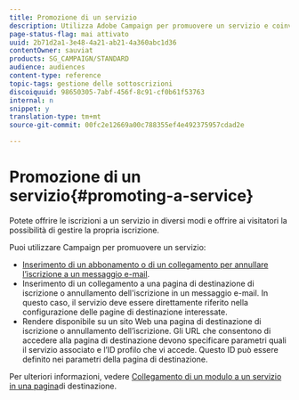 ```yaml
---
title: Promozione di un servizio
description: Utilizza Adobe Campaign per promuovere un servizio e coinvolgere i clienti attraverso pagine di destinazione dedicate, e-mail o direttamente sul tuo sito web.
page-status-flag: mai attivato
uuid: 2b71d2a1-3e48-4a21-ab21-4a360abc1d36
contentOwner: sauviat
products: SG_CAMPAIGN/STANDARD
audience: audiences
content-type: reference
topic-tags: gestione delle sottoscrizioni
discoiquuid: 98650305-7abf-456f-8c91-cf0b61f53763
internal: n
snippet: y
translation-type: tm+mt
source-git-commit: 00fc2e12669a00c788355ef4e492375957cdad2e

---
```



# Promozione di un servizio{#promoting-a-service}

Potete offrire le iscrizioni a un servizio in diversi modi e offrire ai visitatori la possibilità di gestire la propria iscrizione.

Puoi utilizzare Campaign per promuovere un servizio:

* [Inserimento di un abbonamento o di un collegamento per annullare l’iscrizione a un messaggio e-mail](../../designing/using/links.md#inserting-a-link).
* Inserimento di un collegamento a una pagina di destinazione di iscrizione o annullamento dell'iscrizione in un messaggio e-mail. In questo caso, il servizio deve essere direttamente riferito nella configurazione delle pagine di destinazione interessate.
* Rendere disponibile su un sito Web una pagina di destinazione di iscrizione o annullamento dell’iscrizione. Gli URL che consentono di accedere alla pagina di destinazione devono specificare parametri quali il servizio associato e l’ID profilo che vi accede. Questo ID può essere definito nei parametri della pagina di destinazione.

Per ulteriori informazioni, vedere [Collegamento di un modulo a un servizio in una pagina](../../channels/using/designing-a-landing-page.md#linking-a-form-to-a-service)di destinazione.
